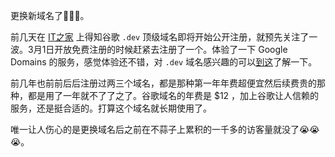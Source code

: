 更换新域名了:tada::tada::tada:。
<!--more-->
前几天在 [IT之家](https://www.ithome.com/0/409/829.htm) 上得知谷歌 `.dev` 顶级域名即将开始公开注册，就预先关注了一波。3月1日开放免费注册的时候赶紧去注册了一个。体验了一下 Google Domains 的服务，感觉体验还不错，对 `.dev` 域名感兴趣的可以[到这](https://get.dev/)了解一下。  

前几年也前前后后注册过两三个域名，都是那种第一年年费超便宜然后续费贵的那种，都是用了一年就不了了之了。谷歌域名的年费是 $12 ，加上谷歌让人信赖的服务，还是挺合适的。打算这个域名就长期使用了。  

唯一让人伤心的是更换域名后之前在不蒜子上累积的一千多的访客量就没了:sob::sob::sob:。




